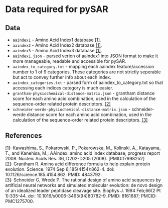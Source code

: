 # Data required for pySAR 

Data
----
* `aaindex1` - Amino Acid Index1 database [[1]](#references). 
* `aaindex2` - Amino Acid Index2 database [[1]](#references).
* `aaindex3` - Amino Acid Index3 database [[1]](#references).
* `aaindex1.json` - parsed verion of aaindex1 into JSON format to make it more manageable, readable and accessible for pySAR.
* `aaindex_to_category.txt` - mapping each aaindex feature/accession number to 1 of 9 categories. These categories are not strictly seperable but act to convey further info about each index.
* `aaindex_categories.txt` - parsed form of aaindex_to_category.txt so that accessing each indices category is much easier.
* `grantham-physiochemical-distance-matrix.json` - grantham distance score for each amino acid combination, used in the calculation of the sequence-order related protein descriptors.  [[2]](#references)
* `schneider-werde-physiochemical-distance-matrix.json` - schneider-werde distance score for each amino acid combination, used in the calculation of the sequence-order related protein descriptors.  [[3]](#references)

References
----------
\[1\]: Kawashima, S., Pokarowski, P., Pokarowska, M., Kolinski, A., Katayama, T., and Kanehisa, M.; AAindex: amino acid index database, progress report 2008. Nucleic Acids Res. 36, D202-D205 (2008). [PMID:17998252] <br>
\[2\]: Grantham R. Amino acid difference formula to help explain protein evolution. Science. 1974 Sep 6;185(4154):862-4. doi: 10.1126/science.185.4154.862. PMID: 4843792. <br>
\[3\]: Schneider G, Wrede P. The rational design of amino acid sequences by artificial neural networks and simulated molecular evolution: de novo design of an idealized leader peptidase cleavage site. Biophys J. 1994 Feb;66(2 Pt 1):335-44. doi: 10.1016/s0006-3495(94)80782-9. PMID: 8161687; PMCID: PMC1275700.